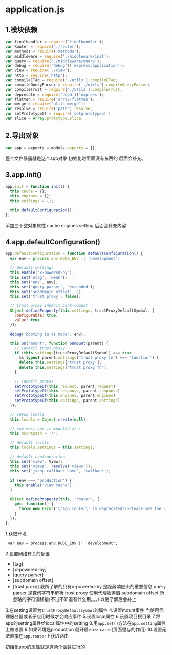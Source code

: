 # application.js

## 1.模块依赖

```javascript
var finalhandler = require('finalhandler');
var Router = require('./router');
var methods = require('methods');
var middleware = require('./middleware/init');
var query = require('./middleware/query');
var debug = require('debug')('express:application');
var View = require('./view');
var http = require('http');
var compileETag = require('./utils').compileETag;
var compileQueryParser = require('./utils').compileQueryParser;
var compileTrust = require('./utils').compileTrust;
var deprecate = require('depd')('express');
var flatten = require('array-flatten');
var merge = require('utils-merge');
var resolve = require('path').resolve;
var setPrototypeOf = require('setprototypeof')
var slice = Array.prototype.slice;
```
## 2.导出对象
```javascript
var app = exports = module.exports = {};
```
整个文件暴露就是这个app对象 初始化时里面没有东西的 后面会补充。

## 3.app.init()
```javascript
app.init = function init() {
  this.cache = {};
  this.engines = {};
  this.settings = {};

  this.defaultConfiguration();
};
```
添加三个空对象属性 cache engines setting 后面会补充内容 

## 4.app.defaultConfiguration()
```javascript
app.defaultConfiguration = function defaultConfiguration() {
  var env = process.env.NODE_ENV || 'development';

  // default settings
  this.enable('x-powered-by');
  this.set('etag', 'weak');
  this.set('env', env);
  this.set('query parser', 'extended');
  this.set('subdomain offset', 2);
  this.set('trust proxy', false);

  // trust proxy inherit back-compat
  Object.defineProperty(this.settings, trustProxyDefaultSymbol, {
    configurable: true,
    value: true
  });

  debug('booting in %s mode', env);

  this.on('mount', function onmount(parent) {
    // inherit trust proxy
    if (this.settings[trustProxyDefaultSymbol] === true
      && typeof parent.settings['trust proxy fn'] === 'function') {
      delete this.settings['trust proxy'];
      delete this.settings['trust proxy fn'];
    }

    // inherit protos
    setPrototypeOf(this.request, parent.request)
    setPrototypeOf(this.response, parent.response)
    setPrototypeOf(this.engines, parent.engines)
    setPrototypeOf(this.settings, parent.settings)
  });

  // setup locals
  this.locals = Object.create(null);

  // top-most app is mounted at /
  this.mountpath = '/';

  // default locals
  this.locals.settings = this.settings;

  // default configuration
  this.set('view', View);
  this.set('views', resolve('views'));
  this.set('jsonp callback name', 'callback');

  if (env === 'production') {
    this.enable('view cache');
  }

  Object.defineProperty(this, 'router', {
    get: function() {
      throw new Error('\'app.router\' is deprecated!\nPlease see the 3.x to 4.x migration guide for details on how to update your app.');
    }
  });
};
```
1.获取环境 
```javascrpit
 var env = process.env.NODE_ENV || 'development';
 ```
2.设置网络有关的配置
- [tag]
- [x-powered-by]
- [query parser]
- [subdomain offset]
- [trust proxy]
我所了解的只有x-powered-by 是隐藏响应头的重要信息 
query parser 是查询字符串解析
trust proxy 使用代理服务器
subdomain offset 所忽略的字符偏移量(不过不知道有什么用。。。)
以后了解后会补上

3.在setting设置为```trustProxyDefaultSymbol```的属性
4.设置mount事件 当使用代理服务器或者子应用时候才会响应事件
5.设置local属性
6.设置项目根目录
7.将app的setting属性给local属性中的setting
8.用```app.set()```方法在```app.setting```属性上做设置
9.如果环境是production 就开启```view cache```(页面缓存的作用)
10.设置无法直接在```app.router```上获取路由

初始化app的属性就是这两个函数进行的